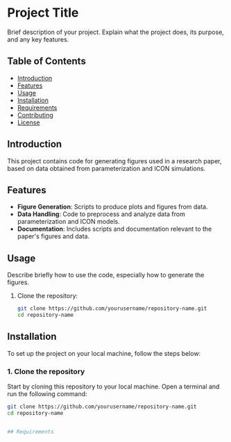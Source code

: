 # Project Title

Brief description of your project. Explain what the project does, its purpose, and any key features.

## Table of Contents

- [Introduction](#introduction)
- [Features](#features)
- [Usage](#usage)
- [Installation](#installation)
- [Requirements](#requirements)
- [Contributing](#contributing)
- [License](#license)

## Introduction

This project contains code for generating figures used in a research paper, based on data obtained from parameterization and ICON simulations.

## Features

- **Figure Generation**: Scripts to produce plots and figures from data.
- **Data Handling**: Code to preprocess and analyze data from parameterization and ICON models.
- **Documentation**: Includes scripts and documentation relevant to the paper's figures and data.

## Usage

Describe briefly how to use the code, especially how to generate the figures.

1. Clone the repository:

   ```bash
   git clone https://github.com/yourusername/repository-name.git
   cd repository-name


## Installation

To set up the project on your local machine, follow the steps below:

### 1. Clone the repository

Start by cloning this repository to your local machine. Open a terminal and run the following command:

```bash
git clone https://github.com/yourusername/repository-name.git
cd repository-name


## Requirements
